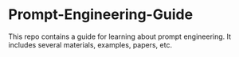 # Prompt-Engineering-Guide

This repo contains a guide for learning about prompt engineering. It includes several materials, examples, papers, etc.
